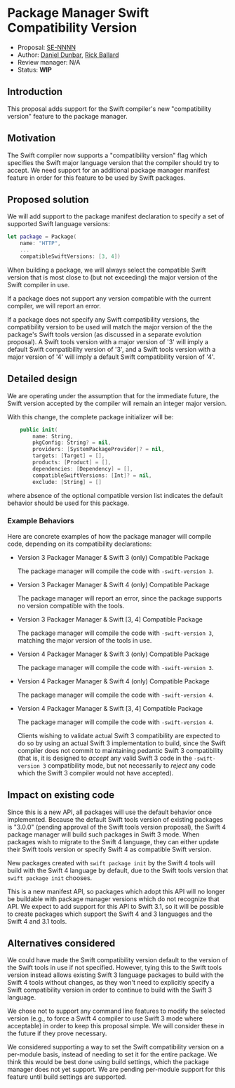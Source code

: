 # Package Manager Swift Compatibility Version

* Proposal: [SE-NNNN](NNNN-package-manager-swift-compatibility-version.md)
* Author: [Daniel Dunbar](https://github.com/ddunbar), [Rick Ballard](http://github.com/rballard)
* Review manager: N/A
* Status: **WIP**

## Introduction

This proposal adds support for the Swift compiler's new "compatibility version"
feature to the package manager.

## Motivation

The Swift compiler now supports a "compatibility version" flag which specifies
the Swift major language version that the compiler should try to accept. We need
support for an additional package manager manifest feature in order for this
feature to be used by Swift packages.

## Proposed solution

We will add support to the package manifest declaration to specify a set of
supported Swift language versions:

```swift
let package = Package(
    name: "HTTP",
    ...
    compatibleSwiftVersions: [3, 4])
```

When building a package, we will always select the compatible Swift version that
is most close to (but not exceeding) the major version of the Swift compiler in
use.

If a package does not support any version compatible with the current compiler,
we will report an error.

If a package does not specify any Swift compatibility versions, the
compatibility version to be used will match the major version of the the
package's Swift tools version (as discussed in a separate evolution proposal). A
Swift tools version with a major version of '3' will imply a default Swift
compatibility version of '3', and a Swift tools version with a major version
of '4' will imply a default Swift compatibility version of '4'.

## Detailed design

We are operating under the assumption that for the immediate future, the Swift
version accepted by the compiler will remain an integer major version.

With this change, the complete package initializer will be:

```swift
    public init(
        name: String,
        pkgConfig: String? = nil,
        providers: [SystemPackageProvider]? = nil,
        targets: [Target] = [],
        products: [Product] = [],
        dependencies: [Dependency] = [],
        compatibleSwiftVersions: [Int]? = nil,
        exclude: [String] = []
```

where absence of the optional compatible version list indicates the default
behavior should be used for this package.

### Example Behaviors

Here are concrete examples of how the package manager will compile code,
depending on its compatibility declarations:

* Version 3 Packager Manager & Swift 3 (only) Compatible Package

  The package manager will compile the code with `-swift-version 3`.

* Version 3 Packager Manager & Swift 4 (only) Compatible Package

  The package manager will report an error, since the package supports no version
  compatible with the tools.

* Version 3 Packager Manager & Swift [3, 4] Compatible Package

  The package manager will compile the code with `-swift-version 3`, matching the
  major version of the tools in use.

* Version 4 Packager Manager & Swift 3 (only) Compatible Package

  The package manager will compile the code with `-swift-version 3`.

* Version 4 Packager Manager & Swift 4 (only) Compatible Package

  The package manager will compile the code with `-swift-version 4`.

* Version 4 Packager Manager & Swift [3, 4] Compatible Package

  The package manager will compile the code with `-swift-version 4`.

  Clients wishing to validate actual Swift 3 compatibility are expected to do so
  by using an actual Swift 3 implementation to build, since the Swift compiler
  does not commit to maintaining pedantic Swift 3 compatibility (that is, it is
  designed to *accept* any valid Swift 3 code in the `-swift-version 3`
  compatibility mode, but not necessarily to *reject* any code which the Swift 3
  compiler would not have accepted).

## Impact on existing code

Since this is a new API, all packages will use the default behavior once
implemented. Because the default Swift tools version of existing packages
is "3.0.0" (pending approval of the Swift tools version proposal), the Swift
4 package manager will build such packages in Swift 3 mode. When packages
wish to migrate to the Swift 4 language, they can either update their
Swift tools version or specify Swift 4 as compatible Swift version.

New packages created with `swift package init` by the Swift 4 tools will
build with the Swift 4 language by default, due to the Swift tools version
that `swift package init` chooses.

This is a new manifest API, so packages which adopt this API will no longer be
buildable with package manager versions which do not recognize that
API. We expect to add support for this API to Swift 3.1, so it will be possible
to create packages which support the Swift 4 and 3 languages and the Swift
4 and 3.1 tools.

## Alternatives considered

We could have made the Swift compatibility version default to the version of the
Swift tools in use if not specified. However, tying this to the Swift tools
version instead allows existing Swift 3 language packages to build with the
Swift 4 tools without changes, as they won't need to explicitly specify a Swift
compatibility version in order to continue to build with the Swift 3 language.

We chose not to support any command line features to modify the selected version
(e.g., to force a Swift 4 compiler to use Swift 3 mode where acceptable) in
order to keep this proposal simple. We will consider these in the future if they
prove necessary.

We considered supporting a way to set the Swift compatibility version on
a per-module basis, instead of needing to set it for the entire package.
We think this would be best done using build settings, which the package
manager does not yet support. We are pending per-module support for this
feature until build settings are supported.
